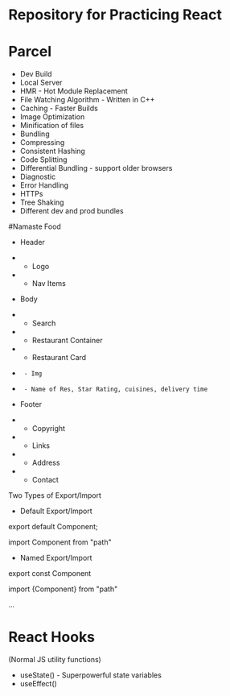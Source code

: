 # Repository for Practicing React

# Parcel
- Dev Build
- Local Server
- HMR - Hot Module Replacement
- File Watching Algorithm - Written in C++
- Caching - Faster Builds
- Image Optimization
- Minification of files
- Bundling
- Compressing
- Consistent Hashing
- Code Splitting
- Differential Bundling - support older browsers
- Diagnostic
- Error Handling
- HTTPs
- Tree Shaking
- Different dev and prod bundles


#Namaste Food

  * Header 
  *  - Logo
  *  - Nav Items

  * Body
  *  - Search
  *  - Restaurant Container
  *    - Restaurant Card
  *      - Img
  *      - Name of Res, Star Rating, cuisines, delivery time

  * Footer
  *  - Copyright
  *  - Links
  * - Address
  *  - Contact



Two Types of Export/Import

- Default Export/Import

export default Component;

import Component from "path"

- Named Export/Import

export const Component

import {Component} from "path" 

...
# React Hooks
(Normal JS utility functions)
- useState() - Superpowerful state variables
- useEffect() 